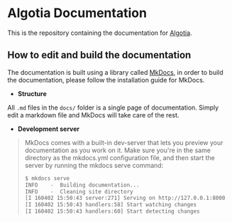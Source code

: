 # Algotia Documentation

This is the repository containing the documentation for
[Algotia](https://www.github.com/Algotia/Algotia). 


## How to edit and build the documentation

The documentation is built using a library called [MkDocs](https://www.mkdocs.org/),
in order to build the documentation, please follow the installation guide for
MkDocs.

- **Structure**

All `.md` files in the `docs/` folder is a single page of documentation. Simply
edit a markdown file and MkDocs will take care of the rest.

- **Development server**

> MkDocs comes with a built-in dev-server that lets you preview your documentation as you work on it. Make sure you're in the same directory as the mkdocs.yml configuration file, and then start the server by running the mkdocs serve command:
>
> ```bash
> $ mkdocs serve
> INFO    -  Building documentation...
> INFO    -  Cleaning site directory
> [I 160402 15:50:43 server:271] Serving on http://127.0.0.1:8000
> [I 160402 15:50:43 handlers:58] Start watching changes
> [I 160402 15:50:43 handlers:60] Start detecting changes
> ```
